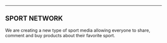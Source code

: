 --------------------------------
SPORT NETWORK
--------------------------------

We are creating a new type of sport media allowing everyone to share, comment and buy products about their favorite sport.